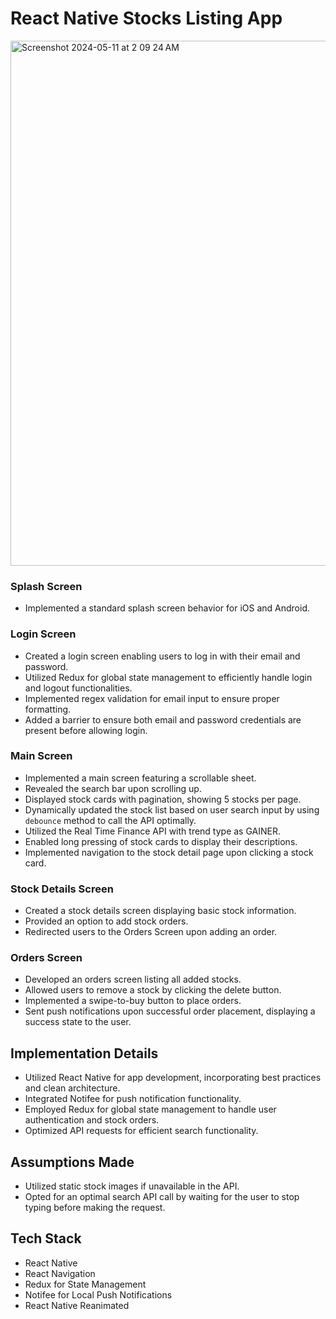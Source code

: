 # React Native Stocks Listing App

<img width="840" alt="Screenshot 2024-05-11 at 2 09 24 AM" src="https://github.com/saadsiddiqui07/stocks-app/assets/53810119/c39dfede-4256-4c9f-90a0-08996bfeebe1">

### Splash Screen
- Implemented a standard splash screen behavior for iOS and Android.

### Login Screen
- Created a login screen enabling users to log in with their email and password.
- Utilized Redux for global state management to efficiently handle login and logout functionalities.
- Implemented regex validation for email input to ensure proper formatting.
- Added a barrier to ensure both email and password credentials are present before allowing login.

### Main Screen
- Implemented a main screen featuring a scrollable sheet.
- Revealed the search bar upon scrolling up.
- Displayed stock cards with pagination, showing 5 stocks per page.
- Dynamically updated the stock list based on user search input by using `debounce` method to call the API optimally.
- Utilized the Real Time Finance API with trend type as GAINER.
- Enabled long pressing of stock cards to display their descriptions.
- Implemented navigation to the stock detail page upon clicking a stock card.

### Stock Details Screen
- Created a stock details screen displaying basic stock information.
- Provided an option to add stock orders.
- Redirected users to the Orders Screen upon adding an order.

### Orders Screen
- Developed an orders screen listing all added stocks.
- Allowed users to remove a stock by clicking the delete button.
- Implemented a swipe-to-buy button to place orders.
- Sent push notifications upon successful order placement, displaying a success state to the user.
  
## Implementation Details
- Utilized React Native for app development, incorporating best practices and clean architecture.
- Integrated Notifee for push notification functionality.
- Employed Redux for global state management to handle user authentication and stock orders.
- Optimized API requests for efficient search functionality.

## Assumptions Made
- Utilized static stock images if unavailable in the API.
- Opted for an optimal search API call by waiting for the user to stop typing before making the request.

## Tech Stack
- React Native
- React Navigation
- Redux for State Management
- Notifee for Local Push Notifications
- React Native Reanimated

